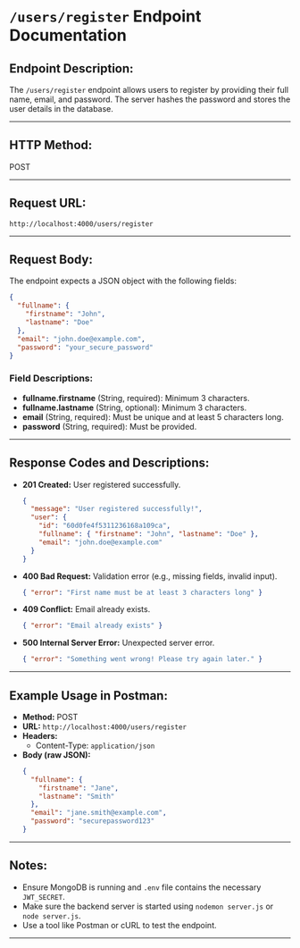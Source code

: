 # `/users/register` Endpoint Documentation

## **Endpoint Description:**
The `/users/register` endpoint allows users to register by providing their full name, email, and password. The server hashes the password and stores the user details in the database.

---

## **HTTP Method:**
POST

---

## **Request URL:**
```
http://localhost:4000/users/register
```

---

## **Request Body:**
The endpoint expects a JSON object with the following fields:

```json
{
  "fullname": {
    "firstname": "John",
    "lastname": "Doe"
  },
  "email": "john.doe@example.com",
  "password": "your_secure_password"
}
```

### **Field Descriptions:**
- **fullname.firstname** (String, required): Minimum 3 characters.
- **fullname.lastname** (String, optional): Minimum 3 characters.
- **email** (String, required): Must be unique and at least 5 characters long.
- **password** (String, required): Must be provided.

---

## **Response Codes and Descriptions:**

- **201 Created:** User registered successfully.
  ```json
  {
    "message": "User registered successfully!",
    "user": {
      "id": "60d0fe4f5311236168a109ca",
      "fullname": { "firstname": "John", "lastname": "Doe" },
      "email": "john.doe@example.com"
    }
  }
  ```

- **400 Bad Request:** Validation error (e.g., missing fields, invalid input).
  ```json
  { "error": "First name must be at least 3 characters long" }
  ```

- **409 Conflict:** Email already exists.
  ```json
  { "error": "Email already exists" }
  ```

- **500 Internal Server Error:** Unexpected server error.
  ```json
  { "error": "Something went wrong! Please try again later." }
  ```

---

## **Example Usage in Postman:**
- **Method:** POST
- **URL:** `http://localhost:4000/users/register`
- **Headers:**
  - Content-Type: `application/json`
- **Body (raw JSON):**
  ```json
  {
    "fullname": {
      "firstname": "Jane",
      "lastname": "Smith"
    },
    "email": "jane.smith@example.com",
    "password": "securepassword123"
  }
  ```

---

## **Notes:**
- Ensure MongoDB is running and `.env` file contains the necessary `JWT_SECRET`.
- Make sure the backend server is started using `nodemon server.js` or `node server.js`.
- Use a tool like Postman or cURL to test the endpoint.

---

